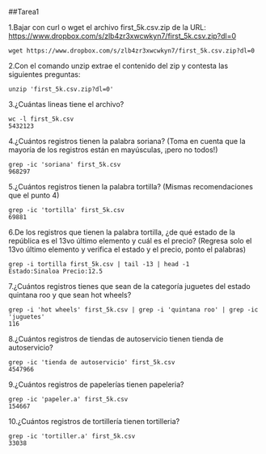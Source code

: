 ##Tarea1

1.Bajar con curl o wget el archivo first_5k.csv.zip de la URL: https://www.dropbox.com/s/zlb4zr3xwcwkyn7/first_5k.csv.zip?dl=0
~~~
wget https://www.dropbox.com/s/zlb4zr3xwcwkyn7/first_5k.csv.zip?dl=0
~~~

2.Con el comando unzip extrae el contenido del zip y contesta las siguientes preguntas:
~~~
unzip 'first_5k.csv.zip?dl=0'
~~~

3.¿Cuántas lineas tiene el archivo?
~~~
wc -l first_5k.csv
5432123
~~~

4.¿Cuántos registros tienen la palabra soriana? (Toma en cuenta que la mayoría de los registros están en mayúsculas, ¡pero no todos!)
~~~
grep -ic 'soriana' first_5k.csv
968297
~~~

5.¿Cuántos registros tienen la palabra tortilla? (Mismas recomendaciones que el punto 4)
~~~
grep -ic 'tortilla' first_5k.csv
69881
~~~

6.De los registros que tienen la palabra tortilla, ¿de qué estado de la república es el 13vo último elemento y cuál es el precio? (Regresa solo el 13vo último elemento y verifica el estado y el precio, ponto el palabras)
~~~
grep -i tortilla first_5k.csv | tail -13 | head -1
Estado:Sinaloa Precio:12.5
~~~

7.¿Cuántos registros tienes que sean de la categoría juguetes del estado quintana roo y que sean hot wheels?
~~~
grep -i 'hot wheels' first_5k.csv | grep -i 'quintana roo' | grep -ic 'juguetes'
116
~~~

8.¿Cuántos registros de tiendas de autoservicio tienen tienda de autoservicio?
~~~
grep -ic 'tienda de autoservicio' first_5k.csv
4547966
~~~

9.¿Cuántos registros de papelerías tienen papeleria?
~~~
grep -ic 'papeler.a' first_5k.csv
154667
~~~

10.¿Cuántos registros de tortillería tienen tortilleria?
~~~
grep -ic 'tortiller.a' first_5k.csv
33038
~~~
